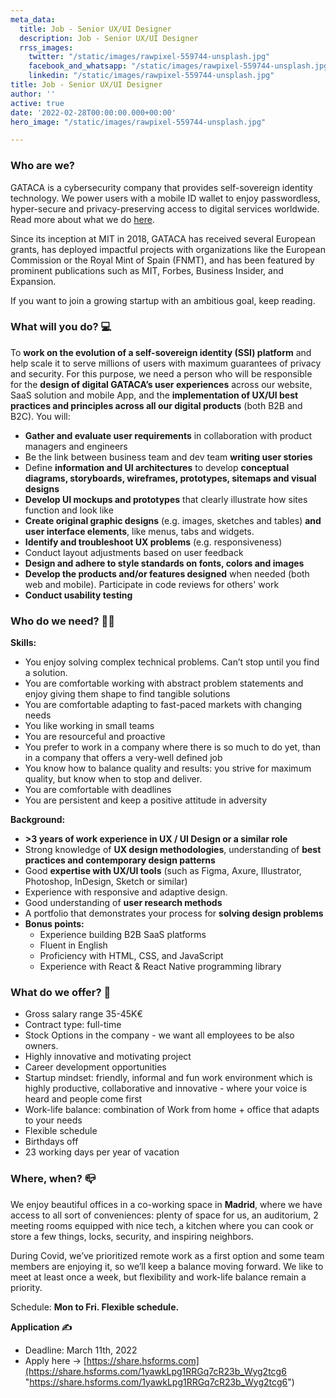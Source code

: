 ```yaml
---
meta_data:
  title: Job - Senior UX/UI Designer
  description: Job - Senior UX/UI Designer
  rrss_images:
    twitter: "/static/images/rawpixel-559744-unsplash.jpg"
    facebook_and_whatsapp: "/static/images/rawpixel-559744-unsplash.jpg"
    linkedin: "/static/images/rawpixel-559744-unsplash.jpg"
title: Job - Senior UX/UI Designer
author: ''
active: true
date: '2022-02-28T00:00:00.000+00:00'
hero_image: "/static/images/rawpixel-559744-unsplash.jpg"

---
```

### **Who are we?**

GATACA is a cybersecurity company that provides self-sovereign identity technology. We power users with a mobile ID wallet to enjoy passwordless, hyper-secure and privacy-preserving access to digital services worldwide. Read more about what we do [here](https://gataca.io/blog/ssi-essentials-everything-you-need-to-know-about-decentralized-identity).

Since its inception at MIT in 2018, GATACA has received several European grants, has deployed impactful projects with organizations like the European Commission or the Royal Mint of Spain (FNMT), and has been featured by prominent publications such as MIT, Forbes, Business Insider, and Expansion.

If you want to join a growing startup with an ambitious goal, keep reading.

### **What will you do? 💻**

To **work on the evolution of a self-sovereign identity (SSI) platform** and help scale it to serve millions of users with maximum guarantees of privacy and security. For this purpose, we need a person who will be responsible for the **design of digital GATACA’s user experiences** across our website, SaaS solution and mobile App, and the **implementation of UX/UI best practices and principles across all our digital products** (both B2B and B2C). You will:

* **Gather and evaluate user requirements** in collaboration with product managers and engineers
* Be the link between business team and dev team **writing user stories**
* Define **information and UI architectures** to develop **conceptual diagrams, storyboards, wireframes, prototypes, sitemaps and visual designs**
* **Develop UI mockups and prototypes** that clearly illustrate how sites function and look like
* **Create original graphic designs** (e.g. images, sketches and tables) **and user interface elements**, like menus, tabs and widgets.
* **Identify and troubleshoot UX problems** (e.g. responsiveness)
* Conduct layout adjustments based on user feedback
* **Design and adhere to style standards on fonts, colors and images**
* **Develop the products and/or features designed** when needed (both web and mobile). Participate in code reviews for others' work
* **Conduct usability testing**

### **Who do we need? 🤼‍♀️**

**Skills:**

* You enjoy solving complex technical problems. Can’t stop until you find a solution.
* You are comfortable working with abstract problem statements and enjoy giving them shape to find tangible solutions
* You are comfortable adapting to fast-paced markets with changing needs
* You like working in small teams
* You are resourceful and proactive
* You prefer to work in a company where there is so much to do yet, than in a company that offers a very-well defined job
* You know how to balance quality and results: you strive for maximum quality, but know when to stop and deliver.
* You are comfortable with deadlines
* You are persistent and keep a positive attitude in adversity

**Background:**

* **>3 years of work experience in UX / UI Design or a similar role**
* Strong knowledge of **UX design methodologies**, understanding of **best practices and contemporary design patterns**
* Good **expertise with UX/UI tools**  (such as Figma, Axure, Illustrator, Photoshop, InDesign, Sketch or similar)
* Experience with responsive and adaptive design.
* Good understanding of **user research methods**
* A portfolio that demonstrates your process for **solving design problems**
* **Bonus points:**
  * Experience building B2B SaaS platforms
  * Fluent in English
  * Proficiency with HTML, CSS, and JavaScript
  * Experience with React & React Native programming library

### **What do we offer? 🤝**

* Gross salary range 35-45K€
* Contract type: full-time
* Stock Options in the company - we want all employees to be also owners.
* Highly innovative and motivating project
* Career development opportunities
* Startup mindset: friendly, informal and fun work environment which is highly productive, collaborative and innovative - where your voice is heard and people come first
* Work-life balance: combination of Work from home + office that adapts to your needs
* Flexible schedule
* Birthdays off
* 23 working days per year of vacation

### **Where, when? 📪**

We enjoy beautiful offices in a co-working space in **Madrid**, where we have access to all sort of conveniences: plenty of space for us, an auditorium, 2 meeting rooms equipped with nice tech, a kitchen where you can cook or store a few things, locks, security, and inspiring neighbors.

During Covid, we’ve prioritized remote work as a first option and some team members are enjoying it, so we’ll keep a balance moving forward. We like to meet at least once a week, but flexibility and work-life balance remain a priority. 

Schedule: **Mon to Fri. Flexible schedule.**

**Application ✍**

* Deadline: March 11th, 2022
* Apply here →  [https://share.hsforms.com](https://share.hsforms.com/1yawkLpg1RRGq7cR23b_Wyg2tcg6 "https://share.hsforms.com/1yawkLpg1RRGq7cR23b_Wyg2tcg6")
